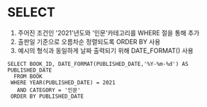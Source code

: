 # SELECT
1. 주어진 조건인 '2021'년도와 '인문'카테고리를 WHERE 절을 통해 추가
2. 출판일 기준으로 오름차순 정렬되도록 ORDER BY 사용
3. 예시의 형식과 동일하게 날짜 출력되기 위해 DATE_FORMAT() 사용


```mysql
SELECT BOOK_ID, DATE_FORMAT(PUBLISHED_DATE,'%Y-%m-%d') AS PUBLISHED_DATE
  FROM BOOK
 WHERE YEAR(PUBLISHED_DATE) = 2021
   AND CATEGORY = '인문'
 ORDER BY PUBLISHED_DATE
```
